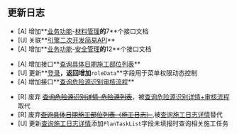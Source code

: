 ## 更新日志

<!--sec data-title="2018-11-30" data-id="20181130" data-show=true ces-->

* [A] 增加**[业务功能](api/business/README.md)-[材料管理](api/business/MaterialMng/README.md)**的**7**个接口文档
* [U] 关联**[引擎二次开发简易API](api/other/README.md)**
* [A] 增加**[业务功能](api/business/README.md)-[安全管理](api/business/SafeWork/README.md)**的**12**个接口文档

<!--endsec-->

<!--sec data-title="2018-12-03" data-id="20181203" data-show=true ces-->

* [A] 增加接口**[查询具体日期施工部位列表](api/business/Progress/GetconstructionSites.md)**
* [U] 更新**[登录](api/login/login.md)**，返回增加**`roleData`**字段用于菜单权限动态控制
* [A] 增加接口**[查询危险源识别审核流程](api/business/SafeWork/GetHazardIdentificationVerificationProcess.md)**

<!--endsec-->

<!--sec data-title="2018-12-07" data-id="20181203" data-show=true ces-->

- [R] 废弃 [~~查询危险源识别详情-危险源列表~~](api/business/SafeWork/getHazardIdentificationInfo.md)，被[查询危险源识别详情+审核流程](api/business/SafeWork/GetHazardIdentificationVerificationProcess.md)取代
- [R] 废弃[~~查询具体日期施工部位列表（施工日志）~~](api/business/Progress/GetconstructionSites.md),被[查询施工日志详情](api/business/Progress/GetConstructMonthLogInfo.md)替代
- [U] 更新[查询施工日志详情](api/business/Progress/GetConstructMonthLogInfo.md)添加`PlanTaskList`字段未填报时查询相关施工任务

<!--endsec-->